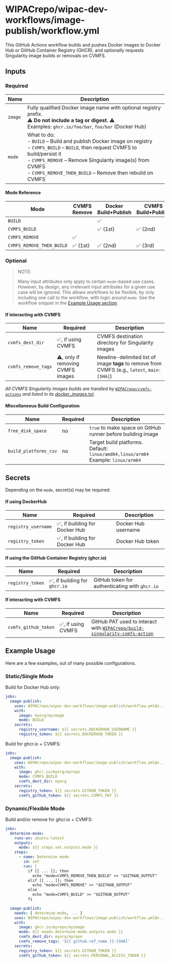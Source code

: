 # WIPACrepo/wipac-dev-workflows/image-publish/workflow.yml

This GitHub Actions workflow builds and pushes Docker images to Docker Hub or GitHub Container Registry (GHCR), and optionally requests Singularity image builds or removals on CVMFS.

## Inputs

### Required

| Name    | Description                                                                                                                                                                                                                                                           |
|---------|-----------------------------------------------------------------------------------------------------------------------------------------------------------------------------------------------------------------------------------------------------------------------|
| `image` | Fully qualified Docker image name with optional registry prefix.<br>⚠️ **Do not include a tag or digest.** ⚠️<br>Examples: `ghcr.io/foo/bar`, `foo/bar` (Docker Hub)                                                                                                  |
| `mode`  | What to do:<br>- `BUILD` – Build and publish Docker image on registry<br>- `CVMFS_BUILD` – `BUILD`, then request CVMFS to build/persist it<br>- `CVMFS_REMOVE` – Remove Singularity image(s) from CVMFS<br>- `CVMFS_REMOVE_THEN_BUILD` – Remove then rebuild on CVMFS |

#### Mode Reference

| Mode                      | CVMFS Remove | Docker Build+Publish | CVMFS Build+Publish |
|---------------------------|--------------|----------------------|---------------------|
| `BUILD`                   |              | ✅                    |                     |
| `CVMFS_BUILD`             |              | ✅ (1st)              | ✅ (2nd)             |
| `CVMFS_REMOVE`            | ✅            |                      |                     |
| `CVMFS_REMOVE_THEN_BUILD` | ✅ (1st)      | ✅ (2nd)              | ✅ (3rd)             |

### Optional

> NOTE:
>
> Many input attributes only apply to certain `mode`-based use cases. However, by design, any irrelevant input attributes for a given use case will be ignored. This allows workflows to be flexible, by only including one call to the workflow, with logic around `mode`. See the workflow snippet in the [Example Usage section](#example-usage).

#### If interacting with CVMFS

| Name                | Required                          | Description                                                                                  |
|---------------------|-----------------------------------|----------------------------------------------------------------------------------------------|
| `cvmfs_dest_dir`    | ✅, if using CVMFS                 | CVMFS destination directory for Singularity images                                           |
| `cvmfs_remove_tags` | ⚠️, only if removing CVMFS images | Newline-delimited list of image **tags** to remove from CVMFS (e.g., `latest`, `main-[SHA]`) |

_All CVMFS Singularity images builds are handled by [`WIPACrepo/cvmfs-actions`](https://github.com/WIPACrepo/cvmfs-actions) and listed in its [docker_images.txt](https://github.com/WIPACrepo/cvmfs-actions/blob/main/docker_images.txt)_.

#### Miscellaneous Build Configuration

| Name                  | Required | Description                                                                          |
|-----------------------|----------|--------------------------------------------------------------------------------------|
| `free_disk_space`     | no       | `true` to make space on GitHub runner before building image                          |
| `build_platforms_csv` | no       | Target build platforms. Default: `linux/amd64,linux/arm64`<br>Example: `linux/arm64` |

## Secrets

Depending on the `mode`, secret(s) may be required:

#### If using DockerHub

| Name                | Required                      | Description         |
|---------------------|-------------------------------|---------------------|
| `registry_username` | ✅, if building for Docker Hub | Docker Hub username |
| `registry_token`    | ✅, if building for Docker Hub | Docker Hub token    |

#### If using the GitHub Container Registry (ghcr.io)

| Name             | Required                     | Description                                    |
|------------------|------------------------------|------------------------------------------------|
| `registry_token` | ✅, if building for `ghcr.io` | GitHub token for authenticating with `ghcr.io` |

#### If interacting with CVMFS

| Name                 | Required          | Description                                                                                                                                  |
|----------------------|-------------------|----------------------------------------------------------------------------------------------------------------------------------------------|
| `cvmfs_github_token` | ✅, if using CVMFS | GitHub PAT used to interact with  [`WIPACrepo/build-singularity-cvmfs-action`](https://github.com/WIPACrepo/build-singularity-cvmfs-action/) |

## Example Usage

Here are a few examples, out of many possible configurations.

### Static/Single Mode

Build for Docker Hub only:

```yaml
jobs:
  image-publish:
    uses: WIPACrepo/wipac-dev-workflows/image-publish/workflow.yml@v...
    with:
      image: myorg/myimage
      mode: BUILD
    secrets:
      registry_username: ${{ secrets.DOCKERHUB_USERNAME }}
      registry_token: ${{ secrets.DOCKERHUB_TOKEN }}
```

Build for ghcr.io + CVMFS:

```yaml
jobs:
  image-publish:
    uses: WIPACrepo/wipac-dev-workflows/image-publish/workflow.yml@v...
    with:
      image: ghcr.io/myorg/myrepo
      mode: CVMFS_BUILD
      cvmfs_dest_dir: myorg
    secrets:
      registry_token: ${{ secrets.GITHUB_TOKEN }}
      cvmfs_github_token: ${{ secrets.CVMFS_PAT }}
```

### Dynamic/Flexible Mode

Build and/or remove for ghcr.io + CVMFS:

```yaml
jobs:
  determine-mode:
    runs-on: ubuntu-latest
    outputs:
      mode: ${{ steps.set.outputs.mode }}
    steps:
      - name: Determine mode
        id: set
        run: |
          if [[ ... ]]; then
            echo "mode=CVMFS_REMOVE_THEN_BUILD" >> "$GITHUB_OUTPUT"
          elif [[ ... ]]; then
            echo "mode=CVMFS_REMOVE" >> "$GITHUB_OUTPUT"
          else
            echo "mode=CVMFS_BUILD" >> "$GITHUB_OUTPUT"
          fi

  image-publish:
    needs: [ determine-mode, ... ]
    uses: WIPACrepo/wipac-dev-workflows/image-publish/workflow.yml@v...
    with:
      image: ghcr.io/myrepo/myimage
      mode: ${{ needs.determine-mode.outputs.mode }}
      cvmfs_dest_dir: myorg/myrepo
      cvmfs_remove_tags: '${{ github.ref_name }}-[SHA]'
    secrets:
      registry_token: ${{ secrets.GITHUB_TOKEN }}
      cvmfs_github_token: ${{ secrets.PERSONAL_ACCESS_TOKEN }}

```
